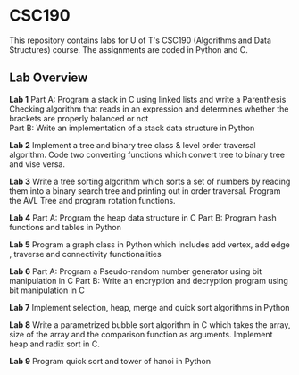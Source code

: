 # CSC190
This repository contains labs for U of T's CSC190 (Algorithms and Data Structures) course. The assignments are coded in Python and C. 

## Lab Overview
**Lab 1**  Part A: Program a stack in C using linked lists and write a Parenthesis Checking algorithm that reads in an expression and determines whether the brackets are properly balanced or not  
Part B: Write an implementation of a stack data structure in Python

**Lab 2**  Implement a tree and binary tree class & level order traversal algorithm. Code two converting functions which convert tree to binary tree and vise versa. 

**Lab 3**  Write a tree sorting algorithm which sorts a set of numbers by reading them into a binary search tree and printing out in order traversal. Program the AVL Tree and program rotation functions.

**Lab 4**  Part A: Program the heap data structure in C 
Part B: Program hash functions and tables in Python  

**Lab 5**  Program a graph class in Python which includes add vertex, add edge , traverse and connectivity functionalities  

**Lab 6**  Part A: Program a Pseudo-random number generator using bit manipulation in C
Part B: Write an encryption and decryption program using bit manipulation in C

**Lab 7**  Implement selection, heap, merge and quick sort algorithms in Python

**Lab 8**  Write a parametrized bubble sort algorithm in C which takes the array, size of the array and the comparison function as arguments. Implement heap and radix sort in C. 

**Lab 9**  Program quick sort and tower of hanoi in Python  


